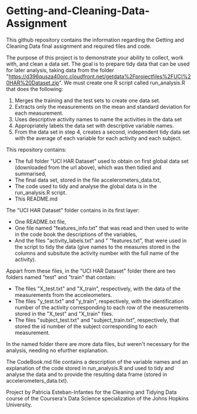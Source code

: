 # Getting-and-Cleaning-Data-Assignment
This github repository contains the information regarding the Getting and Cleaning Data final assignment and required files and code.

The purpose of this project is to demonstrate your ability to collect, work with, and clean a data set. The goal is to prepare tidy data that can be used for later analysis, taking data from the folder "https://d396qusza40orc.cloudfront.net/getdata%2Fprojectfiles%2FUCI%20HAR%20Dataset.zip". We must create one R script called run_analysis.R that does the following:

1. Merges the training and the test sets to create one data set.
2. Extracts only the measurements on the mean and standard deviation for each measurement.
3. Uses descriptive activity names to name the activities in the data set
4. Appropriately labels the data set with descriptive variable names.
5. From the data set in step 4, creates a second, independent tidy data set with the average of each variable for each activity and each subject.

This repository contains:

* The full folder "UCI HAR Dataset" used to obtain on first global data set (downloaded from the url above), which was then tidied and summarised,
* The final data set, stored in the file accelerometers_data.txt,
* The code used to tidy and analyse the global data is in the run_analysis.R script.
* This README.md

The "UCI HAR Dataset" folder contains in its first layer:
* One README.txt file,
* One file named "features_info.txt" that was read and then used to write in the code book the descriptions of the variables,
* And the files "activity_labels.txt" and " "features.txt", that were used in the script to tidy the data (give names to the  measures stored in the columns and subsitute the activity number with the full name of the activity). 

Appart from these files, in the "UCI HAR Dataset" folder there are two folders named "test" and "train" that contain:
* The files "X_test.txt" and "X_train", respectively, with the data of the measurements from the acceleometers.
* The files "y_test.txt" and "y_train", respectively, with the identification number of the activity corresponding to each row of the measurements stored in the "X_test" and "X_train" files.
* The files "subject_test.txt" and "subject_train.txt", respectively, that stored the id number of the subject corresponding to each measurement.

In the named folder there are more data files, but weren't necessary for the analysis, needing no efurther explanation.

The CodeBook.md file contains a description of the variable names and an explanation of the code stored in run_analysis.R and used to tidy and 
analyse the data and to provide the resulting data frame (stored in accelerometers_data.txt).

Project by Patricia Esteban-Infantes for the Cleaning and Tidying Data course of the Coursera's Data Science specialization of the Johns Hopkins University.
